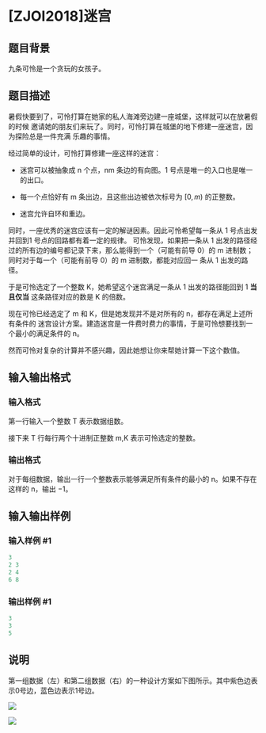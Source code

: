 # [ZJOI2018]迷宫

## 题目背景

九条可怜是一个贪玩的女孩子。

## 题目描述

暑假快要到了，可怜打算在她家的私人海滩旁边建一座城堡，这样就可以在放暑假的时候 邀请她的朋友们来玩了。同时，可怜打算在城堡的地下修建一座迷宫，因为探险总是一件充满 乐趣的事情。

经过简单的设计，可怜打算修建一座这样的迷宫：

- 迷宫可以被抽象成 n 个点，nm 条边的有向图。1 号点是唯一的入口也是唯一的出口。

- 每一个点恰好有 m 条出边，且这些出边被依次标号为 $[0,m)$ 的正整数。

- 迷宫允许自环和重边。

同时，一座优秀的迷宫应该有一定的解谜因素。因此可怜希望每一条从 1 号点出发并回到1 号点的回路都有着一定的规律。 可怜发现，如果把一条从 1 出发的路径经过的所有边的编号都记录下来，那么能得到一个（可能有前导 0）的 m 进制数；同时对于每一个（可能有前导 0）的 m 进制数，都能对应回一 条从 1 出发的路径。

于是可怜选定了一个整数 K，她希望这个迷宫满足一条从 1 出发的路径能回到 1 **当且仅当** 这条路径对应的数是 K 的倍数。

现在可怜已经选定了 m 和 K，但是她发现并不是对所有的 n，都存在满足上述所有条件的 迷宫设计方案。建造迷宫是一件费时费力的事情，于是可怜想要找到一个最小的满足条件的 n。

然而可怜对复杂的计算并不感兴趣，因此她想让你来帮她计算一下这个数值。

## 输入输出格式

### 输入格式

第一行输入一个整数 T 表示数据组数。

接下来 T 行每行两个十进制正整数 m,K 表示可怜选定的整数。

### 输出格式

对于每组数据，输出一行一个整数表示能够满足所有条件的最小的 n。如果不存在这样的 n，输出 $-1$。

## 输入输出样例

### 输入样例 #1

```cpp
3 
2 3
2 4 
6 8
```


### 输出样例 #1

```cpp
3 
3
5
```


## 说明

第一组数据（左）和第二组数据（右）的一种设计方案如下图所示。其中紫色边表示0号边，蓝色边表示1号边。

![](https://cdn.luogu.com.cn/upload/pic/16017.png)

![](https://cdn.luogu.com.cn/upload/pic/16018.png)

